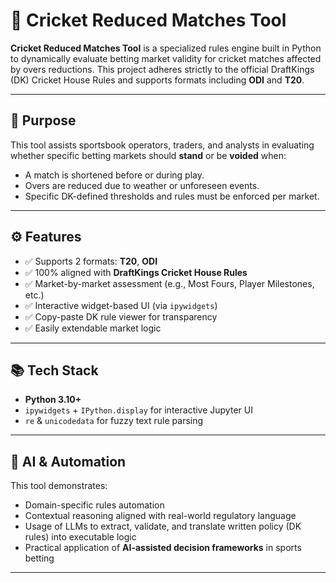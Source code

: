 # 🏏 Cricket Reduced Matches Tool

**Cricket Reduced Matches Tool** is a specialized rules engine built in Python to dynamically evaluate betting market validity for cricket matches affected by overs reductions. This project adheres strictly to the official DraftKings (DK) Cricket House Rules and supports formats including **ODI** and **T20**.

---

## 📌 Purpose

This tool assists sportsbook operators, traders, and analysts in evaluating whether specific betting markets should **stand** or be **voided** when:
- A match is shortened before or during play.
- Overs are reduced due to weather or unforeseen events.
- Specific DK-defined thresholds and rules must be enforced per market.

---

## ⚙️ Features

- ✅ Supports 2 formats: **T20**, **ODI**
- ✅ 100% aligned with **DraftKings Cricket House Rules**
- ✅ Market-by-market assessment (e.g., Most Fours, Player Milestones, etc.)
- ✅ Interactive widget-based UI (via `ipywidgets`)
- ✅ Copy-paste DK rule viewer for transparency
- ✅ Easily extendable market logic

---

## 📚 Tech Stack

- **Python 3.10+**
- `ipywidgets` + `IPython.display` for interactive Jupyter UI
- `re` & `unicodedata` for fuzzy text rule parsing

---

## 🧠 AI & Automation

This tool demonstrates:
- Domain-specific rules automation
- Contextual reasoning aligned with real-world regulatory language
- Usage of LLMs to extract, validate, and translate written policy (DK rules) into executable logic
- Practical application of **AI-assisted decision frameworks** in sports betting

---

